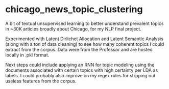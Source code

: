 # chicago_news_topic_clustering
A bit of textual unsupervised learning to better understand prevalent topics in ~30K articles broadly about Chicago, for my NLP final project.

Experimented with Latent Dirlichet Allocation and Latent Semantic Analysis (along with a ton of data cleaning) to see how many coherent topics I could extract from the corpus. Data were from the Professor and are hosted locally in .pkl format. 

Next steps could include applying an RNN for topic modeling using the documents associated with certain topics with high certainty per LDA as labels. I could probably also improve on my regex rules for strpping out useless features from the corpus. 
